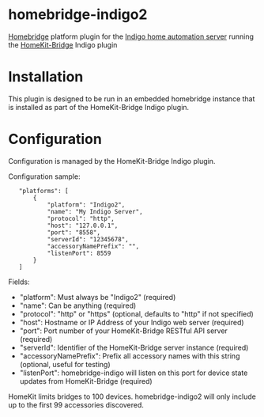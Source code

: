 # homebridge-indigo2
[Homebridge](https://github.com/nfarina/homebridge) platform plugin for the [Indigo home automation server](http://indigodomotics.com/) running the [HomeKit-Bridge](https://github.com/Colorado4Wheeler/HomeKit-Bridge) Indigo plugin

# Installation

This plugin is designed to be run in an embedded homebridge instance that
is installed as part of the HomeKit-Bridge Indigo plugin.

# Configuration

Configuration is managed by the HomeKit-Bridge Indigo plugin.

Configuration sample:

 ```
    "platforms": [
        {
            "platform": "Indigo2",
            "name": "My Indigo Server",
            "protocol": "http",
            "host": "127.0.0.1",
            "port": "8558",
			"serverId": "12345678",
            "accessoryNamePrefix": "",
            "listenPort": 8559
        }
    ]
```

Fields: 
* "platform": Must always be "Indigo2" (required)
* "name": Can be anything (required)
* "protocol": "http" or "https" (optional, defaults to "http" if not specified)
* "host": Hostname or IP Address of your Indigo web server (required)
* "port": Port number of your HomeKit-Bridge RESTful API server (required)
* "serverId": Identifier of the HomeKit-Bridge server instance (required)
* "accessoryNamePrefix": Prefix all accessory names with this string (optional, useful for testing)
* "listenPort": homebridge-indigo will listen on this port for device state updates from HomeKit-Bridge (required)

HomeKit limits bridges to 100 devices.
homebridge-indigo2 will only include up to the first 99 accessories discovered.

